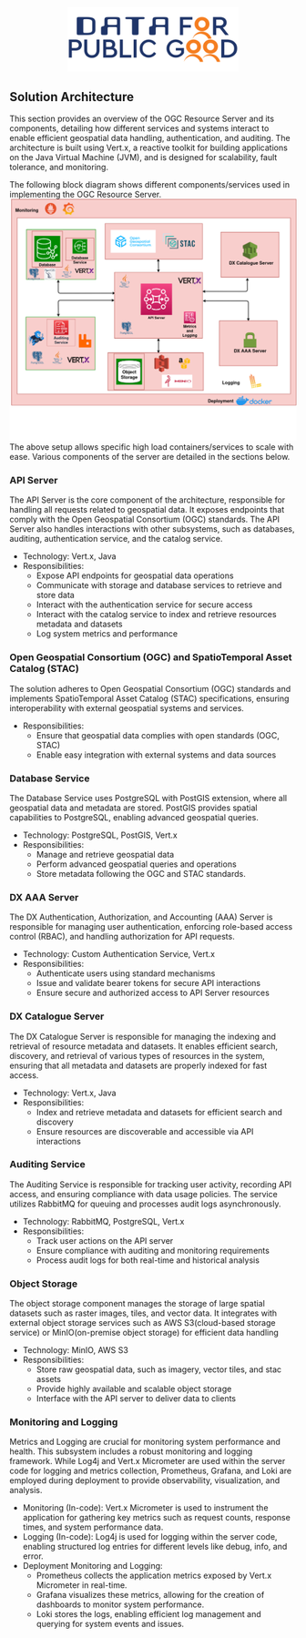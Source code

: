 <p align="center">
<img src="./cdpg.png" width="300">
</p>

## Solution Architecture

This section provides an overview of the OGC Resource Server and its components, detailing how different services and systems interact to enable efficient geospatial data handling, authentication, and auditing. The architecture is built using Vert.x, a reactive toolkit for building applications on the Java Virtual Machine (JVM), and is designed for scalability, fault tolerance, and monitoring.

The following block diagram shows different components/services used in implementing the OGC Resource Server.
![Solution Architecture](./ogc-resource-server-solution-architecture.png)
The above setup allows specific high load containers/services to scale with ease. Various components of the server are detailed in the sections below.

### API Server
The API Server is the core component of the architecture, responsible for handling all requests related to geospatial data. It exposes endpoints that comply with the Open Geospatial Consortium (OGC) standards. The API Server also handles interactions with other subsystems, such as databases, auditing, authentication service, and the catalog service.
- Technology: Vert.x, Java 
- Responsibilities:
  - Expose API endpoints for geospatial data operations
  - Communicate with storage and database services to retrieve and store data
  - Interact with the authentication service for secure access
  - Interact with the catalog service to index and retrieve resources metadata and datasets
  - Log system metrics and performance

### Open Geospatial Consortium (OGC) and SpatioTemporal Asset Catalog (STAC)
The solution adheres to Open Geospatial Consortium (OGC) standards and implements SpatioTemporal Asset Catalog (STAC) specifications, ensuring interoperability with external geospatial systems and services.
- Responsibilities:
  - Ensure that geospatial data complies with open standards (OGC, STAC)
  - Enable easy integration with external systems and data sources
  
### Database Service
The Database Service uses PostgreSQL with PostGIS extension, where all geospatial data and metadata are stored. PostGIS provides spatial capabilities to PostgreSQL, enabling advanced geospatial queries.
- Technology: PostgreSQL, PostGIS, Vert.x
- Responsibilities:
  - Manage and retrieve geospatial data 
  - Perform advanced geospatial queries and operations 
  - Store metadata following the OGC and STAC standards.

### DX AAA Server
The DX Authentication, Authorization, and Accounting (AAA) Server is responsible for managing user authentication, enforcing role-based access control (RBAC), and handling authorization for API requests.
- Technology: Custom Authentication Service, Vert.x 
- Responsibilities:
  - Authenticate users using standard mechanisms 
  - Issue and validate bearer tokens for secure API interactions
  - Ensure secure and authorized access to API Server resources

### DX Catalogue Server
The DX Catalogue Server is responsible for managing the indexing and retrieval of resource metadata and datasets. It enables efficient search, discovery, and retrieval of various types of resources in the system, ensuring that all metadata and datasets are properly indexed for fast access.
- Technology: Vert.x, Java 
- Responsibilities:
  - Index and retrieve metadata and datasets for efficient search and discovery
  - Ensure resources are discoverable and accessible via API interactions

### Auditing Service
The Auditing Service is responsible for tracking user activity, recording API access, and ensuring compliance with data usage policies. The service utilizes RabbitMQ for queuing and processes audit logs asynchronously.
- Technology: RabbitMQ, PostgreSQL, Vert.x
- Responsibilities:
  - Track user actions on the API server
  - Ensure compliance with auditing and monitoring requirements
  - Process audit logs for both real-time and historical analysis

### Object Storage
The object storage component manages the storage of large spatial datasets such as raster images, tiles, and vector data. It integrates with external object storage services such as AWS S3(cloud-based storage service) or MinIO(on-premise object storage) for efficient data handling
- Technology: MinIO, AWS S3
- Responsibilities:
  - Store raw geospatial data, such as imagery, vector tiles, and stac assets
  - Provide highly available and scalable object storage 
  - Interface with the API server to deliver data to clients

### Monitoring and Logging
Metrics and Logging are crucial for monitoring system performance and health. This subsystem includes a robust monitoring and logging framework. While Log4j and Vert.x Micrometer are used within the server code for logging and metrics collection, Prometheus, Grafana, and Loki are employed during deployment to provide observability, visualization, and analysis.
- Monitoring (In-code):
  Vert.x Micrometer is used to instrument the application for gathering key metrics such as request counts, response times, and system performance data.
- Logging (In-code):
 Log4j is used for logging within the server code, enabling structured log entries for different levels like debug, info, and error.
- Deployment Monitoring and Logging:
  - Prometheus collects the application metrics exposed by Vert.x Micrometer in real-time. 
  - Grafana visualizes these metrics, allowing for the creation of dashboards to monitor system performance. 
  - Loki stores the logs, enabling efficient log management and querying for system events and issues.